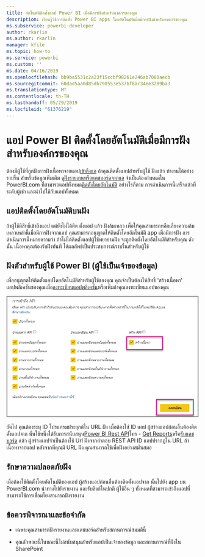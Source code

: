 ```yaml
---
title: อัตโนมัติติดตั้งแอป Power BI เมื่อมีการฝังสำหรับองค์กรของคุณ
description: เรียนรู้วิธีการติดตั้ง Power BI apps โดยอัตโนมัติเมื่อมีการฝังสำหรับองค์กรของคุณ
ms.subservice: powerbi-developer
author: rkarlin
ms.author: rkarlin
manager: kfile
ms.topic: how-to
ms.service: powerbi
ms.custom: ''
ms.date: 04/16/2019
ms.openlocfilehash: bb9ba5531c2a23f15ccbf98261e246ab7080aecb
ms.sourcegitcommit: 60dad5aa0d85db790553e537bf8ac34ee3289ba3
ms.translationtype: MT
ms.contentlocale: th-TH
ms.lasthandoff: 05/29/2019
ms.locfileid: "61376219"
---
```

# <a name="auto-install-power-bi-apps-when-embedding-for-your-organization"></a>แอป Power BI ติดตั้งโดยอัตโนมัติเมื่อมีการฝังสำหรับองค์กรของคุณ

ต้องมีผู้ใช้ที่ถูกฝังการฝังเนื้อหาจากแอป[เข้าถึงแอ](../service-create-distribute-apps.md) ถ้าคุณติดตั้งแอปสำหรับผู้ใช้ ฝังแล้ว ทำงานได้อย่างราบรื่น สำหรับข้อมูลเพิ่มเติม ดู[ฝังรายงานหรือแดชบอร์ดจากแอ](embed-from-apps.md) จำเป็นต้องกำหนดใน PowerBI.com ที่สามารถแอปทั้งหมด[ติดตั้งโดยอัตโนมัติ](https://powerbi.microsoft.com/blog/automatically-install-apps/) อย่างไรก็ตาม การดำเนินการนี้เสร็จแล้วที่ระดับผู้เช่า และนำไปใช้กับแอปทั้งหมด

## <a name="auto-install-app-on-embedding"></a>แอปติดตั้งโดยอัตโนมัติบนฝัง

ถ้าผู้ใช้มีสิทธิ์เข้าถึงแอป แต่ยังไม่ได้ติด ตั้งแอป แล้ว ฝังล้มเหลว เพื่อให้คุณสามารถหลีกเลี่ยงความล้มเหลวเหล่านี้เมื่อมีการฝังจากแอป คุณสามารถอนุญาตให้ติดตั้งโดยอัตโนมัติ app เมื่อมีการฝัง การดำเนินการนี้หมายความว่า ถ้าไม่ได้ติดตั้งแอปผู้ใช้พยายามฝัง จะถูกติดตั้งโดยอัตโนมัติสำหรับคุณ ดังนั้น เนื้อหาคุณต้องรับฝังทันที ได้ผลลัพธ์เป็นประสบการณ์ราบรื่นสำหรับผู้ใช้

## <a name="embed-for-power-bi-users-user-owns-data"></a>ฝังตัวสำหรับผู้ใช้ Power BI (ผู้ใช้เป็นเจ้าของข้อมูล)

เพื่ออนุญาตให้ติดตั้งแอปโดยอัตโนมัติสำหรับผู้ใช้ของคุณ คุณจำเป็นต้องให้สิทธิ์ 'สร้างเนื้อหา' แอปพลิเคชันของคุณเมื่อ[ลงทะเบียนแอปพลิเคชัน](register-app.md#register-with-the-power-bi-application-registration-tool)หรือเพิ่มถ้าคุณลงทะเบียนแอปของคุณ

![ลงทะเบียนแอปสร้างเนื้อหา](media/embed-auto-install-app/register-app-create-content.png)

ถัดไป คุณต้องระบุ ID โปรแกรมประยุกต์ใน URL ฝัง เมื่อต้องใส่ ID แอป ผู้สร้างแอปก่อนอื่นต้องติดตั้งแอปจาก นั้นใช้หนึ่งได้รับการสนับสนุน[Power BI Rest API](https://docs.microsoft.com/rest/api/power-bi/)โทร - [Get Reports](https://docs.microsoft.com/rest/api/power-bi/reports/getreports)หรือ[รับแดชบอร์ด](https://docs.microsoft.com/rest/api/power-bi/dashboards/getdashboards) แล้ว ผู้สร้างแอปจำเป็นต้องใช้ Url ฝังจากคำตอบ REST API ID แอปปรากฏใน URL ถ้าเนื้อหาจากแอป  หลังจากที่คุณมี URL ฝัง คุณสามารถใช้เพื่อฝังอย่างสม่ำเสมอ

## <a name="secure-embed"></a>รักษาความปลอดภัยฝัง

เมื่อต้องใช้ติดตั้งโดยอัตโนมัติของแอป ผู้สร้างแอปก่อนอื่นต้องติดตั้งแอปจาก นั้นไปยัง app บน PowerBI.com นำทางไปยังรายงาน และรับลิงก์ในปกติ ผู้ใช้อื่น ๆ ทั้งหมดที่สามารถเข้าถึงแอปที่สามารถใช้การเชื่อมโยงสามารถฝังรายงาน

## <a name="considerations-and-limitations"></a>ข้อควรพิจารณาและข้อจำกัด

* เฉพาะคุณสามารถฝังรายงานและแดชบอร์ดสำหรับสถานการณ์สมมตินี้

* คุณลักษณะนี้ในขณะนี้ไม่สนับสนุนสำหรับแอปเป็นเจ้าของข้อมูล และสถานการณ์ที่ฝังใน SharePoint